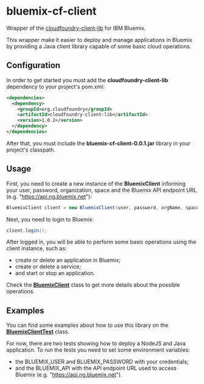 bluemix-cf-client
=================

Wrapper of the [cloudfoundry-client-lib](https://github.com/cloudfoundry/cf-java-client/tree/master/cloudfoundry-client-lib) for IBM Bluemix.

This wrapper make it easier to deploy and manage applications in Bluemix by providing a Java client library capable of some basic cloud operations.

Configuration
-------------
In order to get started you must add the **cloudfoundry-client-lib** dependency to your project's pom.xml:

```xml
<dependencies>
  <dependency>
    <groupId>org.cloudfoundry</groupId>
    <artifactId>cloudfoundry-client-lib</artifactId>
    <version>1.0.2</version>
  </dependency>
</dependencies>
```

After that, you must include the **bluemix-cf-client-0.0.1.jar** library in your project's classpath.

Usage
-----
First, you need to create a new instance of the **BluemixClient** informing your user, password, organization,  space and the Bluemix API endpoint URL (e.g. "https://api.ng.bluemix.net"):

```java
BluemixClient client = new BluemixClient(user, password, orgName, spaceName, api);
```

Next, you need to login to Bluemix:

```java
client.login();
```

After logged in, you will be able to perform some basic operations using the client instance, such as:
- create or delete an application in Bluemix;
- create or delete a service;
- and start or stop an application.

Check the [**BluemixClient**](https://github.com/marianafranco/bluemix-cf-client/blob/master/src/cf/client/bluemix/BluemixClient.java) class to get more details about the possible operations.

Examples
--------
You can find some examples about how to use this library on the [**BluemixClientTest**](https://github.com/marianafranco/bluemix-cf-client/blob/master/test/cf/client/bluemix/test/BluemixClientTest.java) class.

For now, there are two tests showing how to deploy a NodeJS and Java application. To run the tests you need to set some environment variables:
- the BLUEMIX_USER and BLUEMIX_PASSWORD with your credentials;
- and the BLUEMIX_API with the API endpoint URL used to access Bluemix (e.g. "https://api.ng.bluemix.net").
